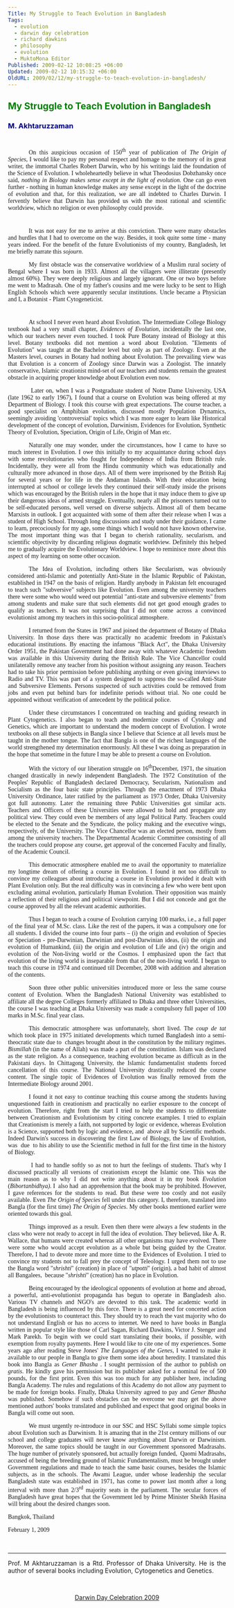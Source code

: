 ```yaml
---
Title: My Struggle to Teach Evolution in Bangladesh
Tags:
  - evolution
  - darwin day celebration
  - richard dawkins
  - philosophy
  - evolution
  - MuktoMona Editor
Published: 2009-02-12 10:08:25 +06:00
Updated: 2009-02-12 10:15:32 +06:00
OldURL: 2009/02/12/my-struggle-to-teach-evolution-in-bangladesh/
---
```


<h2><span style="color: #008000;">My Struggle to Teach Evolution in Bangladesh   </span></h2>
<h3><span style="color: #000080;">M. Akhtaruzzaman </span></h3>
<p class="MsoNormal"><span style="font-size: 6pt;"> </span></p>
<p class="MsoNormal" style="text-indent: 0.5in; text-align: justify;"><span style="font-family: Verdana;">On this auspicious occasion of 150<sup>th</sup> year of publication of <em>The Origin of Species, </em>I would like to pay my personal respect and homage to the memory of its great writer, the immortal Charles Robert Darwin, who by his writings laid the foundation of the Science of Evolution.<em> </em>I wholeheartedly believe in what Theodosius Dobzhansky once said, <em>nothing in Biology makes sense except in the light of evolution.</em> One can go even further - nothing in human knowledge makes any sense except in the light of the doctrine of evolution and that, for this realization, we are all indebted to Charles Darwin. I fervently believe that Darwin has provided us with the most rational and scientific worldview, which no religion or even philosophy could provide. </span></p>
<p class="MsoNormal" style="text-align: justify;"><span style="font-family: Verdana;"><span style="font-size: 6pt;"> </span></span></p>
<p class="MsoNormal" style="text-indent: 0.5in; text-align: justify;"><span style="font-family: Verdana;">It was not easy for me to arrive at this conviction. There were many obstacles and hurdles that I had to overcome on the way. Besides, it took quite some time - many years indeed. For the benefit of the future Evolutionists of my country, Bangladesh, let me briefly narrate this <em>sojourn</em>.</span></p>

<p class="MsoNormal" style="text-indent: 0.5in; text-align: justify;"><span style="font-family: Verdana;">My first obstacle was the conservative worldview of a Muslim rural society of Bengal where I was born in 1933. Almost all the villagers were illiterate (presently almost 60%). They were deeply religious and largely ignorant. One or two boys before me went to Madrasah. One of my father's cousins and me were lucky to be sent to High English Schools which were apparently secular institutions. Uncle became a Physician and I, a Botanist - Plant Cytogeneticist. </span></p>
<p class="MsoNormal" style="text-indent: 0.5in; text-align: justify;"><span style="font-family: Verdana;"><sup><span style="font-size: 6pt;">  </span></sup></span></p>
<p class="MsoNormal" style="text-indent: 0.5in; text-align: justify;"><span style="font-family: Verdana;">At school I never even heard about Evolution. The Intermediate College Biology textbook had a very small chapter, <em>Evidences of Evolution</em>, incidentally the last one, which our teachers never even touched. I took Pure Botany instead of Biology at this level. Botany textbooks did not mention a word about Evolution. "Elements of Evolution" was taught at the Bachelor level but only as part of Zoology. Even at the Masters level, courses in Botany had nothing about Evolution. The prevailing view was that Evolution is a concern of Zoology since Darwin was a Zoologist. The innately conservative, Islamic creationist mind-set of our teachers and students remain the greatest obstacle in acquiring proper knowledge about Evolution even now. </span></p>

<p class="MsoNormal" style="text-indent: 0.5in; text-align: justify;"><span style="font-family: Verdana;"> Later on, when I was a Postgraduate student of Notre Dame University, USA (late 1962 to early 1967), I found that a course on Evolution was being offered at my Department of Biology. I took this course with great expectations. The course teacher, a good specialist on Amphibian evolution, discussed mostly Population Dynamics, seemingly avoiding 'controversial' topics which I was more eager to learn like Historical development of the concept of evolution, Darwinism, Evidences for Evolution, Synthetic Theory of Evolution, Speciation, Origin of Life, Origin of Man etc.</span></p>

<p class="MsoNormal" style="text-indent: 0.5in; text-align: justify;"><span style="font-family: Verdana;">Naturally one may wonder, under the circumstances, how I came to have so much interest in Evolution. I owe this initially to my acquaintance during school days with some revolutionaries who fought for Independence of India from British rule. Incidentally, they were all from the Hindu community which was educationally and culturally more advanced in those days. All of them were imprisoned by the British Raj for several years or for life in the Andaman Islands. With their education being interrupted at school or college levels they continued their self-study inside the prisons which was encouraged by the British rulers in the hope that it may induce them to give up their dangerous ideas of armed struggle. Eventually, nearly all the prisoners turned out to be self-educated persons, well versed on diverse subjects. Almost all of them became Marxists in outlook. I got acquainted with some of them after their release when I was a student of High School. Through long discussions and study under their guidance, I came to learn, precociously for my age, some things which I would not have known otherwise. The most important thing was that I began to cherish rationality, secularism, and scientific objectivity by discarding religious dogmatic worldview. Definitely this helped me to gradually acquire the Evolutionary Worldview. I hope to reminisce more about this aspect of my learning on some other occasion.</span></p>

<p class="MsoNormal" style="text-indent: 0.5in; text-align: justify;"><span style="font-family: Verdana;">The Idea of Evolution, including others like Secularism, was obviously considered anti-Islamic and potentially Anti-State in the Islamic Republic of Pakistan, established in 1947 on the basis of religion. Hardly anybody in Pakistan felt encouraged to teach such "subversive" subjects like Evolution. Even among the university teachers there were some who would weed out potential "anti-state and subversive elements" from among students and make sure that such elements did not get good enough grades to qualify as teachers. It was not surprising that I did not come across a convinced evolutionist among my teachers in this socio-political atmosphere. </span></p>

<p class="MsoNormal" style="text-indent: 0.5in; text-align: justify;"><span style="font-family: Verdana;">I returned from the States in 1967 and joined the department of Botany of Dhaka University. In those days there was practically no academic freedom in Pakistan's educational institutions. By enacting the infamous "Black Act", the Dhaka University Order 1951, the Pakistan Government had done away with whatever Academic freedom was available in this University during the British Rule. The Vice Chancellor could unilaterally remove any teacher from his position without assigning any reason. Teachers had to take his prior permission before publishing anything or even giving interviews to Radio and TV. This was part of a system designed to suppress the so-called Anti-State and Subversive Elements. Persons suspected of such activities could be removed from jobs and even put behind bars for indefinite periods without trial. No one could be appointed without verification of antecedent by the political police. </span></p>

<p class="MsoNormal" style="text-indent: 0.5in; text-align: justify;"><span style="font-family: Verdana;">Under these circumstances I concentrated on teaching and guiding research in Plant Cytogenetics. I also began to teach and modernize courses of Cytology and Genetics, which are important to understand the modern concept of Evolution. I wrote textbooks on all these subjects in Bangla since I believe that Science at all levels must be taught in the mother tongue. The fact that Bangla is one of the richest languages of the world strengthened my determination enormously. All these I was doing as preparation in the hope that sometime in the future I may be able to present a course on Evolution.</span></p>

<p class="MsoNormal" style="text-indent: 0.5in; text-align: justify;"><span style="font-family: Verdana;">With the victory of our liberation struggle on 16<sup>th</sup>December, 1971, the situation changed drastically in newly independent Bangladesh. The 1972 Constitution of the Peoples' Republic of Bangladesh declared Democracy, Secularism, Nationalism and Socialism as the four basic state principles. Through the enactment of 1973 Dhaka University Ordinance, later ratified by the parliament as 1973 Order, Dhaka University got full autonomy. Later the remaining three Public Universities got similar acts. Teachers and Officers of these Universities were allowed to hold and propagate any political view. They could even be members of any legal Political Party. Teachers could be elected to the Senate and the Syndicate, the policy making and the executive wings, respectively, of the University. The Vice Chancellor was an elected person, mostly from among the university teachers. The Departmental Academic Committee consisting of all the teachers could propose any course, get approval of the concerned Faculty and finally, of the Academic Council. </span></p>

<p class="MsoNormal" style="text-indent: 0.5in; text-align: justify;"><span style="font-family: Verdana;">This democratic atmosphere enabled me to avail the opportunity to materialize my longtime dream of offering a course in Evolution. I found it not too difficult to convince my colleagues about introducing a course in Evolution provided it dealt with Plant Evolution only. But the real difficulty was in convincing a few who were bent upon excluding animal evolution, particularly Human Evolution. Their opposition was mainly a reflection of their religious and political viewpoint. But I did not concede and got the course approved by all the relevant academic authorities. </span></p>

<p class="MsoNormal" style="text-indent: 0.5in; text-align: justify;"><span style="font-family: Verdana;">Thus I began to teach a course of Evolution carrying 100 marks, i.e., a full paper of the final year of M.Sc. class. Like the rest of the papers, it was a compulsory one for all students. I divided the course into four parts – (i) the origin and evolution of Species or Speciation - pre-Darwinian, Darwinian and post-Darwinian ideas, (ii) the origin and evolution of Humankind, (iii) the origin and evolution of Life and (iv) the origin and evolution of the Non-living world or the Cosmos. I emphasized upon the fact that evolution of the living world is inseparable from that of the non-living world. I began to teach this course in 1974 and continued till December, 2008 with addition and alteration of the contents.</span></p>

<p class="MsoNormal" style="text-indent: 0.5in; text-align: justify;"><span style="font-family: Verdana;">Soon three other public universities introduced more or less the same course content of Evolution. When the Bangladesh National University was established to affiliate all the degree Colleges formerly affiliated to Dhaka and three other Universities, the course I was teaching at Dhaka University was made a compulsory full paper of 100 marks in M.Sc. final year class.  </span></p>

<p class="MsoNormal" style="text-indent: 0.5in; text-align: justify;"><span style="font-family: Verdana;">This democratic atmosphere was unfortunately, short lived. The <em>coup de tat</em> which took place in 1975 initiated developments which turned Bangladesh into a semi-theocratic state due to  changes brought about in the constitution by the military regimes. <em>Bismillah </em>(in the name of Allah) was made a part of the constitution. Islam was declared as the state religion. As a consequence, teaching evolution became as difficult as in the Pakistani days. In Chittagong University, the Islamic fundamentalist students forced cancellation of this course. The National University drastically reduced the course content. The single topic of Evidences of Evolution was finally removed from the Intermediate Biology around 2001.<span style="font-size: 6pt;">  </span></span></p>

<p class="MsoNormal" style="text-indent: 0.5in; text-align: justify;"><span style="font-family: Verdana;">I found it not easy to continue teaching this course among the students having unquestioned faith in creationism and practically no earlier exposure to the concept of evolution. Therefore, right from the start I tried to help the students to differentiate between Creationism and Evolutionism by citing concrete examples. I tried to explain that Creationism is merely a faith, not supported by logic or evidence, whereas Evolution is a Science, supported both by logic and evidence, and  above all by Scientific methods. Indeed Darwin's success in discovering the first Law of Biology, the law of Evolution, was  due  to his ability to use the Scientific method in full for the first time in the history of Biology.</span></p>

<p class="MsoNormal" style="text-indent: 0.5in; text-align: justify;"><span style="font-family: Verdana;"> I had to handle softly so as not to hurt the feelings of students. That's why I discussed practically all versions of creationism except the Islamic one. This was the main reason as to why I did not write anything about it in my book <em>Evolution</em> (<em>Bibortanbidhya). </em>I  also had  an apprehension that the book may be prohibited. However, I gave references for the students to read. But these were too costly and not easily available. Even <em>The Origin of Species </em>fell under this category. I, therefore, translated into Bangla (for the first time) <em>The Origin of Species</em>. My other books mentioned earlier were oriented towards this goal.</span></p>

<p class="MsoNormal" style="text-indent: 0.5in; text-align: justify;"><span style="font-family: Verdana;">Things improved as a result. Even then there were always a few students in the class who were not ready to accept in full the idea of evolution. They believed, like A. R. Wallace, that humans were created whereas all other organisms may have evolved. There were some who would accept evolution as a whole but being guided by the Creator. Therefore, I had to devote more and more time to the Evidences of Evolution. I tried to convince my students not to fall prey the concept of Teleology. I urged them not to use the Bangla word "<em>shrishti</em>" (creation) in place of "<em>utpotti</em>" (origin), a bad habit of almost all Bangalees,  because "<em>shrishti</em>" (creation) has no place in Evolution.</span></p>

<p class="MsoNormal" style="text-indent: 0.5in; text-align: justify;"><span style="font-family: Verdana;">Being encouraged by the ideological opponents of evolution at home and abroad, a powerful, anti-evolutionist propaganda has begun to operate in Bangladesh also. Various TV channels and NGO's are devoted to this task. The academic world in Bangladesh is being influenced by this force. There is a great need for concerted action by the evolutionists to counteract this. They should try to reach the vast majority who do not understand English or has no access to internet. We need to have books in Bangla written in popular style like those of Carl Sagan, Richard Dawkins, Victor J. Stenger and Mark Parekh. To begin with we could start translating their books, if possible, with exemption from royalty payments. Here I would like to cite one of my experiences. Some years ago after reading Steve Jones' <em>The Languages of the Genes</em>, I wanted to make it available to our people in Bangla to give them some idea about heredity. I translated this book into Bangla as <em>Gener Bhasha </em>. I sought permission of the author to publish <em>on gratis</em>. He kindly gave his permission but its publisher asked for a nominal fee of 500 pounds, for the first print. Even this was too much for any publisher here, including Bangla Academy. The rules and regulations of this Academy do not allow any payment to be made for foreign books. Finally, Dhaka University agreed to pay and <em>Gener Bhasha</em> was published. Somehow if such obstacles can be overcome we may get the above mentioned authors' books translated and published and expect that good original books in Bangla will come out soon.</span></p>

<p class="MsoNormal" style="text-indent: 0.5in; text-align: justify;"><span style="font-family: Verdana;">We must urgently re-introduce in our SSC and HSC Syllabi some simple topics about Evolution such as Darwinism. It is amazing that in the 21st century millions of our school and college graduates will never know anything about Darwin or Darwinism. Moreover, the same topics should be taught in our Government sponsored Madrasahs. The huge number of privately sponsored, but actually foreign funded,  Qaomi Madrasahs, accused of being the breeding ground of Islamic Fundamentalism, must be brought under Government regulations and made to teach the same basic courses, besides the Islamic subjects, as in the schools. The Awami League, under whose leadership the secular Bangladesh state was established in 1971, has come to power last month after a long interval with more than 2/3<sup>rd</sup> majority seats in the parliament. The secular forces of Bangladesh have great hopes that the Government led by Prime Minister Sheikh Hasina will bring about the desired changes soon. </span></p>

<p class="MsoNormal" style="text-align: justify;"><span style="font-family: Verdana;">Bangkok, Thailand</span></p>
<p class="MsoNormal" style="text-align: justify;"><span style="font-family: Verdana;">February 1, 2009</span></p>
<p class="MsoNormal" style="text-align: justify;"> </p>

<hr />
<p class="MsoNormal" style="text-align: justify;">Prof. M Akhtaruzzaman is a Rtd. Professor of Dhaka University. He is the author of several books including Evolution, Cytogenetics and Genetics.</p>
<p class="MsoNormal" style="text-align: justify;"> </p>
<p class="MsoNormal" style="text-align: center;"><a href="https://gold.mukto-mona.com/Special_Event_/Darwin_day/2009/">Darwin Day Celebration 2009</a></p>
